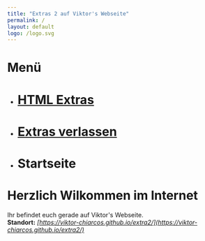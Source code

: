 ```yaml
---
title: "Extras 2 auf Viktor's Webseite"
permalink: /
layout: default
logo: /logo.svg
---
```


# Menü

- # [HTML Extras](/html)
- # [Extras verlassen](/)
- # Startseite

# Herzlich Wilkommen im Internet

Ihr befindet euch gerade auf Viktor's Webseite.\
**Standort:** *[https://viktor-chiarcos.github.io/extra2/](https://viktor-chiarcos.github.io/extra2/)*

